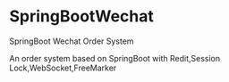 # SpringBootWechat
SpringBoot Wechat Order System



An order system based on SpringBoot with Redit,Session Lock,WebSocket,FreeMarker